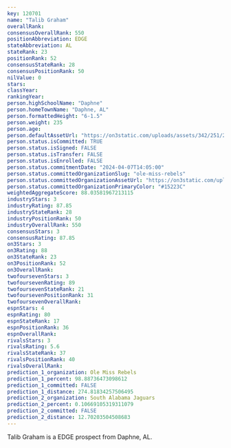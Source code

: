 ```yaml
---
key: 120701
name: "Talib Graham"
overallRank: 
consensusOverallRank: 550
positionAbbreviation: EDGE
stateAbbreviation: AL
stateRank: 23
positionRank: 52
consensusStateRank: 28
consensusPositionRank: 50
nilValue: 0
stars: 
classYear: 
rankingYear: 
person.highSchoolName: "Daphne"
person.homeTownName: "Daphne, AL"
person.formattedHeight: "6-1.5"
person.weight: 235
person.age: 
person.defaultAssetUrl: "https://on3static.com/uploads/assets/342/251/251342.png"
person.status.isCommitted: TRUE
person.status.isSigned: FALSE
person.status.isTransfer: FALSE
person.status.isEnrolled: FALSE
person.status.commitmentDate: "2024-04-07T14:05:00"
person.status.committedOrganizationSlug: "ole-miss-rebels"
person.status.committedOrganizationAssetUrl: "https://on3static.com/uploads/assets/130/150/150130.svg"
person.status.committedOrganizationPrimaryColor: "#15223C"
weightedAggregateScore: 88.03581967213115
industryStars: 3
industryRating: 87.85
industryStateRank: 28
industryPositionRank: 50
industryOverallRank: 550
consensusStars: 3
consensusRating: 87.85
on3Stars: 3
on3Rating: 88
on3StateRank: 23
on3PositionRank: 52
on3OverallRank: 
twofoursevenStars: 3
twofoursevenRating: 89
twofoursevenStateRank: 21
twofoursevenPositionRank: 31
twofoursevenOverallRank: 
espnStars: 4
espnRating: 80
espnStateRank: 17
espnPositionRank: 36
espnOverallRank: 
rivalsStars: 3
rivalsRating: 5.6
rivalsStateRank: 37
rivalsPositionRank: 40
rivalsOverallRank: 
prediction_1_organization: Ole Miss Rebels
prediction_1_percent: 98.88736473098612
prediction_1_committed: FALSE
prediction_1_distance: 274.81834257506495
prediction_2_organization: South Alabama Jaguars
prediction_2_percent: 0.10669105319311079
prediction_2_committed: FALSE
prediction_2_distance: 12.70203504508683
---
```

Talib Graham is a EDGE prospect from Daphne, AL.